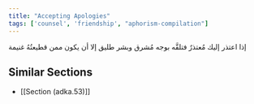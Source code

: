 ```yaml
---
title: "Accepting Apologies"
tags: ['counsel', 'friendship', "aphorism-compilation"]
---
```


 إذا اعتذر إليك مُعتذرٌ فتلقَّه بوجه مُشرق وبشر طليق إلا أن يكون ممن قطيعتُهُ غنيمة

## Similar Sections
- [[Section (adka.53)]]
